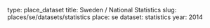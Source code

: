 type: place_dataset
title: Sweden / National Statistics
slug: places/se/datasets/statistics
place: se
dataset: statistics
year: 2014
